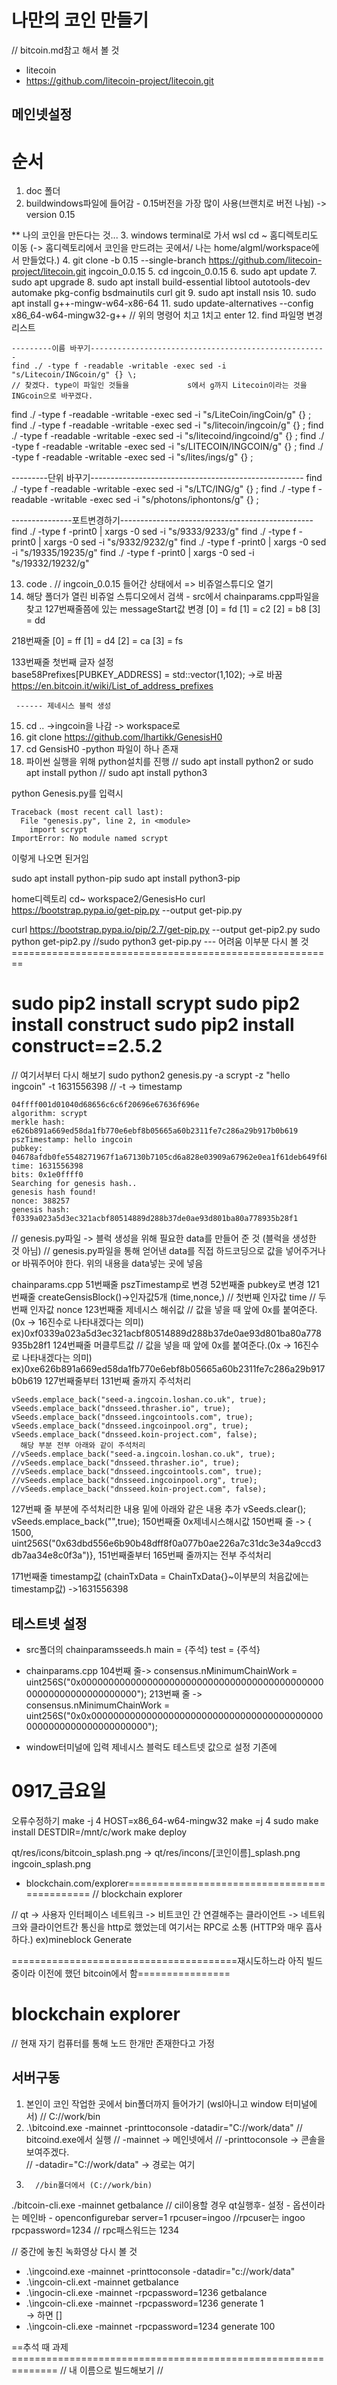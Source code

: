 # 나만의 코인 만들기
// bitcoin.md참고 해서 볼 것

- litecoin
- https://github.com/litecoin-project/litecoin.git
## 메인넷설정
# 순서
1. doc 폴더
2. buildwindows파일에 들어감 - 0.15버전을 가장 많이 사용(브랜치로 버전 나뉨) -> version 0.15

** 나의 코인을 만든다는 것...
3. windows terminal로 가서 wsl cd ~ 홈디렉토리도 이동  (-> 홈디렉토리에서 코인을 만드려는 곳에서/ 나는 home/algml/workspace에서 만들었다.)
4. git clone -b 0.15 --single-branch https://github.com/litecoin-project/litecoin.git ingcoin_0.0.15
5. cd ingcoin_0.0.15
6. sudo apt update
7. sudo apt upgrade
8. sudo apt install build-essential libtool autotools-dev automake pkg-config bsdmainutils curl git 
9. sudo apt install nsis
10. sudo apt install g++-mingw-w64-x86-64
11. sudo update-alternatives --config x86_64-w64-mingw32-g++
// 위의 명령어 치고 1치고 enter
12. find 파일명 변경리스트
```
---------이름 바꾸기-----------------------------------------------------
find ./ -type f -readable -writable -exec sed -i "s/Litecoin/INGcoin/g" {} \;
// 찾겠다. type이 파일인 것들을             s에서 g까지 Litecoin이라는 것을INGcoin으로 바꾸겠다.
```
find ./ -type f -readable -writable -exec sed -i "s/LiteCoin/ingCoin/g" {} \;
find ./ -type f -readable -writable -exec sed -i "s/litecoin/ingcoin/g" {} \;
find ./ -type f -readable -writable -exec sed -i "s/litecoind/ingcoind/g" {} \;
find ./ -type f -readable -writable -exec sed -i "s/LITECOIN/INGCOIN/g" {} \;
find ./ -type f -readable -writable -exec sed -i "s/lites/ings/g" {} \;

---------단위 바꾸기-----------------------------------------------------
find ./ -type f -readable -writable -exec sed -i "s/LTC/ING/g" {} \;
find ./ -type f -readable -writable -exec sed -i "s/photons/iphontons/g" {} \;

---------------포트변경하기------------------------------------------------
find ./ -type f -print0 | xargs -0 sed -i "s/9333/9233/g"
find ./ -type f -print0 | xargs -0 sed -i "s/9332/9232/g"
find ./ -type f -print0 | xargs -0 sed -i "s/19335/19235/g"
find ./ -type f -print0 | xargs -0 sed -i "s/19332/19232/g"

13. code .     // ingcoin_0.0.15 들어간 상태에서 
=> 비쥬얼스튜디오 열기
14. 해당 폴더가 열린 비쥬얼 스튜디오에서 
검색 - src에서 chainparams.cpp파일을 찾고 
127번째줄쯤에 있는 
messageStart값 변경
[0] = fd
[1] = c2
[2] = b8
[3] = dd

218번째줄
[0] = ff
[1] = d4
[2] = ca
[3] = fs


133번째줄 첫번째 글자 설정   
base58Prefixes[PUBKEY_ADDRESS] = std::vector<unsigned char>(1,102);   ->로 바꿈
https://en.bitcoin.it/wiki/List_of_address_prefixes


     ------ 제네시스 블럭 생성
15. cd ..   ->ingcoin을 나감  -> workspace로
16. git clone https://github.com/lhartikk/GenesisH0
17. cd GensisH0
        -python 파일이 하나 존재
18. 파이썬 실행을 위해 python설치를 진행
// sudo apt install python2  or   sudo apt install python
// sudo apt install python3

python Genesis.py를 입력시
```
Traceback (most recent call last):
  File "genesis.py", line 2, in <module>
    import scrypt
ImportError: No module named scrypt
```
이렇게 나오면 된거임


sudo apt install python-pip
sudo apt install python3-pip

home디렉토리 cd~ workspace2/GenesisHo
curl https://bootstrap.pypa.io/get-pip.py --output get-pip.py

curl https://bootstrap.pypa.io/pip/2.7/get-pip.py --output get-pip2.py
sudo python get-pip2.py
//sudo python3 get-pip.py
--- 어려움 이부분 다시 볼 것========================================================


sudo pip2 install scrypt
sudo pip2 install construct
sudo pip2 install construct==2.5.2
==============================================================================================
// 여기서부터 다시 해보기
sudo python2 genesis.py -a scrypt -z "hello ingcoin" -t 1631556398
// -t -> timestamp
<!-- //19. sudo pip install scrypt construct==2.5.2 -->


<!-- ```
04ffff001d01040d68656c6c6f20696e67636f696e
algorithm: scrypt
merkle hash: e626b891a669ed58da1fb770e6ebf8b05665a60b2311fe7c286a29b917b0b619
pszTimestamp: hello ingcoin
pubkey: 04678afdb0fe5548271967f1a67130b7105cd6a828e03909a67962e0ea1f61deb649f6bc3f4cef38c4f35504e51ec112de5c384df7ba0b8d578a4c702b6bf11d5f
time: 1631556376
bits: 0x1e0ffff0
Searching for genesis hash..
2555.0 hash/s, estimate: 466.9 hgenesis hash found!
nonce: 2015515
genesis hash: 8c36f3401106465dbd13c50fb29c7d0351f8648695aacd26c21888795a81b11e
``` -->
```
04ffff001d01040d68656c6c6f20696e67636f696e
algorithm: scrypt
merkle hash: e626b891a669ed58da1fb770e6ebf8b05665a60b2311fe7c286a29b917b0b619
pszTimestamp: hello ingcoin
pubkey: 04678afdb0fe5548271967f1a67130b7105cd6a828e03909a67962e0ea1f61deb649f6bc3f4cef38c4f35504e51ec112de5c384df7ba0b8d578a4c702b6bf11d5f
time: 1631556398
bits: 0x1e0ffff0
Searching for genesis hash..
genesis hash found!
nonce: 388257
genesis hash: f0339a023a5d3ec321acbf80514889d288b37de0ae93d801ba80a778935b28f1
```
// genesis.py파일 -> 블럭 생성을 위해 필요한 data를 만들어 준 것 (블럭을 생성한 것 아님)
// genesis.py파일을 통해 얻어낸 data를 직접 하드코딩으로 값을 넣어주거나 or 바꿔주어야 한다.
위의 내용을 data넣는 곳에 넣음

chainparams.cpp
51번째줄 pszTimestamp로 변경
52번째줄 pubkey로 변경
121번째줄 createGensisBlock()->인자값5개 (time,nonce,)
// 첫번째 인자값 time
// 두번째 인자값 nonce
123번째줄 제네시스 해쉬값
// 값을 넣을 때 앞에 0x를 붙여준다.(0x -> 16진수로 나타내겠다는 의미)
ex)0xf0339a023a5d3ec321acbf80514889d288b37de0ae93d801ba80a778935b28f1
124번째줄 머클루트값
// 값을 넣을 때 앞에 0x를 붙여준다.(0x -> 16진수로 나타내겠다는 의미)
ex)0xe626b891a669ed58da1fb770e6ebf8b05665a60b2311fe7c286a29b917b0b619
127번째줄부터 131번째 줄까지 주석처리
```
vSeeds.emplace_back("seed-a.ingcoin.loshan.co.uk", true);
vSeeds.emplace_back("dnsseed.thrasher.io", true);
vSeeds.emplace_back("dnsseed.ingcointools.com", true);
vSeeds.emplace_back("dnsseed.ingcoinpool.org", true);
vSeeds.emplace_back("dnsseed.koin-project.com", false);
  해당 부분 전부 아래와 같이 주석처리
//vSeeds.emplace_back("seed-a.ingcoin.loshan.co.uk", true);
//vSeeds.emplace_back("dnsseed.thrasher.io", true);
//vSeeds.emplace_back("dnsseed.ingcointools.com", true);
//vSeeds.emplace_back("dnsseed.ingcoinpool.org", true);
//vSeeds.emplace_back("dnsseed.koin-project.com", false);
```
127번째 줄 부분에 주석처리한 내용 밑에 아래와 같은 내용 추가
vSeeds.clear();
vSeeds.emplace_back("",true);
150번째줄 0x제네시스해시값
      150번째 줄 ->   {  1500, uint256S("0x63dbd556e6b90b48dff8f0a077b0ae226a7c31dc3e34a9ccd3db7aa34e8c0f3a")},
151번째줄부터 165번째 줄까지는 전부 주석처리

171번째줄 timestamp값 (chainTxData = ChainTxData{}~이부분의 처음값에는 timestamp값)
  ->1631556398



## 테스트넷 설정
* src폴더의 chainparamsseeds.h
main = {주석}  test = {주석}
* chainparams.cpp
104번째 줄-> consensus.nMinimumChainWork = uint256S("0x0000000000000000000000000000000000000000000000000000000000000000");
213번째 줄 -> consensus.nMinimumChainWork = uint256S("0x0x0000000000000000000000000000000000000000000000000000000000000000");


* window터미널에 입력
제네시스 블럭도 테스트넷 값으로 설정
기존에















# 0917_금요일
오류수정하기 
make -j 4 HOST=x86_64-w64-mingw32
make =j 4
sudo make install DESTDIR=/mnt/c/work
make deploy



qt/res/icons/bitcoin_splash.png -> qt/res/incons/[코인이름]_splash.png
ingcoin_splash.png

* blockchain.com/explorer=============================================
// blockchain explorer

// qt -> 사용자 인터페이스
네트워크 -> 비트코인 간 연결해주는
클라이언트 -> 
네트워크와 클라이언트간 통신을 http로 했었는데
여기서는 RPC로 소통 (HTTP와 매우 흡사하다.)
ex)mineblock
Generate

=======================================재시도하느라 아직 빌드중이라 이전에 했던 bitcoin에서 함================
# blockchain explorer
// 현재 자기 컴퓨터를 통해 노드 한개만 존재한다고 가정
## 서버구동
1. 본인이 코인 작업한 곳에서 bin폴더까지 들어가기 (wsl아니고 window 터미널에서)     // C://work/bin
2. .\bitcoind.exe -mainnet -printtoconsole -datadir="C://work/data"
// bitcoind.exe에서 실행
// -mainnet   ->   메인넷에서
// -printtoconsole    -> 콘솔을 보여주겠다.  
// -datadir="C://work/data"   -> 경로는 여기
3.       //bin폴더에서 (C://work/bin)
./bitcoin-cli.exe -mainnet getbalance
// cil이용할 경우
qt실행후-
설정 - 옵션이라는 메인바 - openconfigurebar 
server=1
rpcuser=ingoo    //rpcuser는 ingoo
rpcpassword=1234    // rpc패스워드는 1234



// 중간에 놓친 녹화영상 다시 볼 것
- .\ingcoind.exe -mainnet -printtoconsole -datadir="c://work/data"
- .\ingcoin-cli.ext -mainnet getbalance
- .\ingocin-cli.exe -mainnet -rpcpassword=1236 getbalance
- .\ingcoin-cli.exe -mainnet -rpcpassword=1236 generate 1   
      -> 하면 []
- .\ingcoin-cli.exe -mainnet -rpcpassword=1234 generate 100



==추석 때 과제==============================================================
// 내 이름으로 빌드해보기
// 